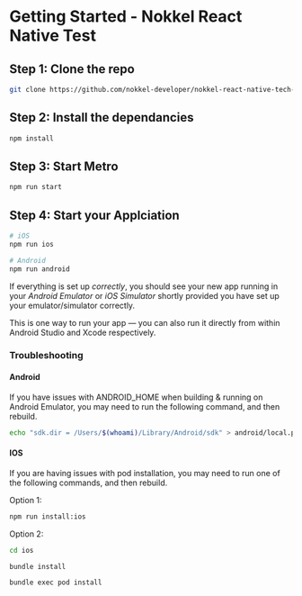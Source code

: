 # Getting Started - Nokkel React Native Test

## Step 1: Clone the repo

```bash
git clone https://github.com/nokkel-developer/nokkel-react-native-tech-test.git
```

## Step 2: Install the dependancies

```bash
npm install
```

## Step 3: Start Metro

```bash
npm run start
```

## Step 4: Start your Applciation

```bash
# iOS
npm run ios

# Android
npm run android
```

If everything is set up _correctly_, you should see your new app running in your _Android Emulator_ or _iOS Simulator_ shortly provided you have set up your emulator/simulator correctly.

This is one way to run your app — you can also run it directly from within Android Studio and Xcode respectively.

### Troubleshooting

#### Android

If you have issues with ANDROID_HOME when building & running on Android Emulator, you may need to run the following command, and then rebuild.

```bash
echo "sdk.dir = /Users/$(whoami)/Library/Android/sdk" > android/local.properties
```

#### IOS

If you are having issues with pod installation, you may need to run one of the following commands, and then rebuild.

Option 1:

```bash
npm run install:ios
```

Option 2:

```bash
cd ios

bundle install

bundle exec pod install
```
